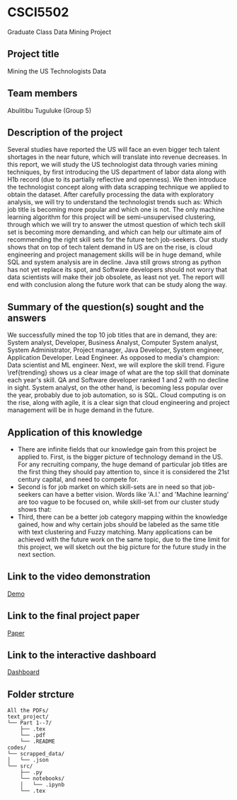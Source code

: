 # CSCI5502
Graduate Class Data Mining Project

## Project title
Mining the US Technologists Data

## Team members
Abulitibu Tuguluke (Group 5)

## Description of the project

Several studies have reported the US will face an even bigger tech talent shortages in the near future, which will translate into revenue decreases.  In this report, we will study the US technologist data through varies  mining techniques, by first introducing the US department of labor data along with H1b record (due to its partially reflective and openness). We then introduce the technologist concept along with data scrapping technique we applied to obtain the dataset. After carefully processing the data with exploratory analysis, we will try to understand the technologist trends such as: Which job title is becoming more popular and which one is not. The only machine learning algorithm for this project will be semi-unsupervised clustering, through which we will try to answer the utmost question of which tech skill set is becoming more demanding, and which can help our ultimate aim of recommending the right skill sets for the future tech job-seekers.
Our study shows that on top of tech talent demand in US are on the rise, is cloud engineering and project management skills will be in huge demand, while SQL and system analysis are in decline. Java still grows strong as python has not yet replace its spot, and Software developers should not worry that data scientists will make their job obsolete, as least not yet.  The report will end with conclusion along  the future work that can be study along the way.

## Summary of the question(s) sought and the answers
We successfully  mined the top 10 job titles that are in demand, they are: System analyst, Developer, Business Analyst, Computer System analyst, System Administrator, Project manager, Java Developer, System engineer, Application Developer. Lead Engineer. As opposed to media's champion: Data scientist and ML engineer. Next, we will explore the skill trend. Figure \ref{trending} shows us a clear image of what are the top skill that dominate each year's skill. QA and Software developer ranked 1 and 2 with no decline in sight. System analyst, on the other hand, is  becoming less popular over the year, probably due to job automation, so is SQL. Cloud computing is on the rise, along with agile, it is a clear sign that cloud engineering and project management will be in huge demand in the future.

## Application of this knowledge
-  There are infinite fields that our knowledge gain from this project be applied to. First, is the bigger picture of technology demand in  the US. For any recruiting company, the huge demand of particular job titles are the first thing they should pay attention to, since it is considered the 21st century capital, and need to compete for.
-   Second is for job market on which skill-sets are in need so that job-seekers can have a better vision. Words like 'A.I.' and 'Machine learning' are too vague to be focused on, while skill-set from our cluster study shows that:
-  Third, there can be a better job category mapping within the knowledge gained, how and why certain jobs should be labeled as the same title with text clustering and Fuzzy matching.
Many applications can be achieved with the future work on the same topic, due to the time limit for this project, we will sketch out the big picture for the future study in the next section.

##  Link to the video demonstration
[Demo](https://drive.google.com/file/d/1GNC3RVmC_lzopMu0nRByGSvc3vkbq4d9/view?usp=sharing)

## Link to the final project paper
[Paper](https://github.com/Tuguluke/CSCI5502/blob/main/05_MiningTheUSTechnologistsData_Part4.pdf)

## Link to the interactive dashboard
[Dashboard](https://public.tableau.com/app/profile/abulitibu.tuguluke/viz/H1BApplicationsv2/H1BJobs?publish=yes)

## Folder strcture
```text
All the PDFs/
text_project/
└── Part 1--7/
    ├── .tex
    └── .pdf
    └── .README
codes/
└── scrapped_data/
│   └── .json
└── src/
    ├── .py
    └── notebooks/
    │   └── .ipynb
    └── .tex
```
